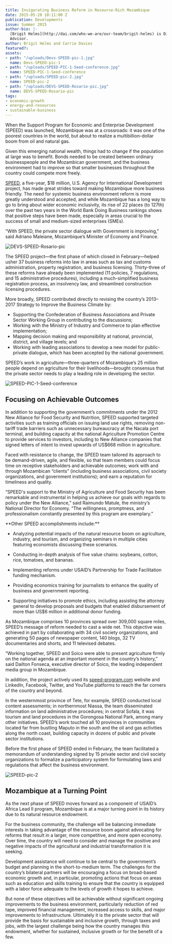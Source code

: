 ```yaml
---
title: Invigorating Business Reform in Resource-Rich Mozambique
date: 2015-05-20 18:11:00 Z
publication: Developments
issue: Summer 2015
author-bio: |-
  [Brigit Helms](http://dai.com/who-we-are/our-team/brigit-helms) is Director of  Mozambique SPEED; Carrie Davies is the program's Senior Trade Policy
  Advisor.
author: Brigit Helms and Carrie Davies
featured?: 
assets:
- path: "/uploads/Devs-SPEED-pic-1.jpg"
  name: Devs-SPEED-pic-1
- path: "/uploads/SPEED-PIC-1-Seed-conference.jpg"
  name: SPEED-PIC-1-Seed-conference
- path: "/uploads/SPEED-pic-2.jpg"
  name: SPEED-pic-2
- path: "/uploads/DEVS-SPEED-Rosario-pic.jpg"
  name: DEVS-SPEED-Rosario-pic
tags:
- economic-growth
- energy-and-resources
- sustainable-business
---
```


When the Support Program for Economic and Enterprise Development (SPEED) was launched, Mozambique was at a crossroads: it was one of the poorest countries in the world, but about to realize a multibillion-dollar boom from oil and natural gas.




Given this emerging national wealth, things had to change if the population at large was to benefit. Bonds needed to be created between ordinary businesspeople and the Mozambican government, and the business environment had to improve so that smaller businesses throughout the country could compete more freely.

[SPEED](http://dai.com/our-work/projects/mozambique%E2%80%94support-program-economic-and-enterprise-development-speed), a five-year, $18 million, U.S. Agency for International Development project, has made great strides toward making Mozambique more business friendly. The need for systemic business environment reform is more greatly understood and accepted, and while Mozambique has a long way to go to bring about wider economic inclusivity, its rise of 22 places (to 127th) over the past two years in the World Bank Doing Business rankings shows that positive steps have been made, especially in areas crucial to the success of small and medium-sized enterprises (SMEs).

“With SPEED, the private sector dialogue with Government is improving,” said Adriano Maleiane, Mozambique’s Minister of Economy and Finance.

![DEVS-SPEED-Rosario-pic](/uploads/DEVS-SPEED-Rosario-pic.jpg "Rosário Marapusse, SPEED Senior Policy Advisor, Private Sector and Rural Development Specialist.") 

The SPEED project—the first phase of which closed in February—helped usher 37 business reforms into law in areas such as tax and customs administration, property registration, and business licensing. Thirty-three of these reforms have already been implemented (11 policies, 7 regulations, and 15 administrative procedures), including a much-simplified business registration process, an insolvency law, and streamlined construction licensing procedures.

More broadly, SPEED contributed directly to revising the country’s 2013–2017 Strategy to Improve the Business Climate by:

* Supporting the Confederation of Business Associations and Private Sector Working Group in contributing to the discussions; 
* Working with the Ministry of Industry and Commerce to plan effective implementation;
* Mapping decision making and responsibility at national, provincial, district, and village levels; and 
* Working with leading associations to develop a new model for public-private dialogue, which has been accepted by the national government.

SPEED’s work in agriculture—three-quarters of Mozambique’s 25 million people depend on agriculture for their livelihoods—brought consensus that the private sector needs to play a leading role in developing the sector.

![SPEED-PIC-1-Seed-conference](/uploads/SPEED-PIC-1-Seed-conference.jpg "SPEED co-financed and participated in the National Seed Conference which aimed to ensure the establishment of policies and regulations that promote competitive, private-sector agricultural input markets, especially for smallholder farmers.") 

## Focusing on Achievable Outcomes

In addition to supporting the government’s commitments under the 2012 New Alliance for Food Security and Nutrition, SPEED supported targeted activities such as training officials on issuing land use rights, removing non-tariff trade barriers such as unnecessary bureaucracy at the Nacala port terminal, and building capacity at the national Agriculture Promotion Centre to provide services to investors, including to New Alliance companies that signed letters of intent to invest upwards of US$668 million in agriculture.

Faced with resistance to change, the SPEED team tailored its approach to be demand-driven, agile, and flexible, so that team members could focus time on receptive stakeholders and achievable outcomes; work with and through Mozambican “clients” (including business associations, civil society organizations, and government institutions); and earn a reputation for timeliness and quality.

“SPEED's support to the Ministry of Agriculture and Food Security has been remarkable and instrumental in helping us achieve our goals with regards to policy under the New Alliance,” said Raimundo Matule, the ministry’s National Director for Economy. “The willingness, promptness, and professionalism constantly presented by this program are exemplary.”

<aside> **Other SPEED accomplishments include:**

* Analyzing potential impacts of the natural resource boom on agriculture, industry, and tourism, and organizing seminars in multiple cities featuring economists discussing these scenarios.

* Conducting in-depth analysis of five value chains: soybeans, cotton, rice, tomatoes, and bananas.

* Implementing reforms under USAID’s Partnership for Trade Facilitation funding mechanism.

* Providing economics training for journalists to enhance the quality of business and government reporting.

* Supporting initiatives to promote ethics, including assisting the attorney general to develop proposals and budgets that enabled disbursement of more than US$6 million in additional donor funding.

</aside>

As Mozambique comprises 10 provinces spread over 309,000 square miles, SPEED’s message of reform needed to cast a wide net. This objective was achieved in part by collaborating with 34 civil society organizations, and generating 50 pages of newspaper content, 140 blogs, 32 TV documentaries and shorts, and 11 televised debates.

“Working together, SPEED and Soico were able to present agriculture firmly on the national agenda at an important moment in the country’s history,” said Dailton Fonseca, executive director of Soico, the leading independent media group in Mozambique.

In addition, the project actively used its [speed-program.com](http://www.speed-program.com/) website and LinkedIn, Facebook, Twitter, and YouTube platforms to reach the far corners of the country and beyond.

In the westernmost province of Tete, for example, SPEED conducted local content assessments; in northernmost Niassa, the team disseminated information on land administrative procedures; in central Sofala, it was tourism and land procedures in the Gorongosa National Park, among many other initiatives. SPEED’s work touched all 10 provinces in communities located far from bustling Maputo in the south and the oil and gas activities along the north coast, building capacity in dozens of public and private sector institutions.

Before the first phase of SPEED ended in February, the team facilitated a memorandum of understanding signed by 15 private sector and civil society organizations to formalize a participatory system for formulating laws and regulations that affect the business environment.

![SPEED-pic-2](/uploads/SPEED-pic-2.jpg) 

## Mozambique at a Turning Point

As the next phase of SPEED moves forward as a component of USAID’s Africa Lead II program, Mozambique is at a major turning point in its history due to its natural resource endowment. 

For the business community, the challenge will be balancing immediate interests in taking advantage of the resource boom against advocating for reforms that result in a larger, more competitive, and more open economy. Over time, the country will need to consider and manage the positive and negative impacts of the agricultural and industrial transformation it is seeking. 

Development assistance will continue to be central to the government’s budget and planning in the short-to-medium term. The challenges for the country’s bilateral partners will be encouraging a focus on broad-based economic growth and, in particular, promoting actions that focus on areas such as education and skills training to ensure that the country is equipped with a labor force adequate to the levels of growth it hopes to achieve.

But none of these objectives will be achievable without significant ongoing improvements to the business environment, particularly reduction of red tape, improved financial management, increased access to skills, and major improvements to infrastructure. Ultimately it is the private sector that will provide the basis for sustainable and inclusive growth, through taxes and jobs, with the largest challenge being how the country manages this endowment, whether for sustained, inclusive growth or for the benefit of a few.
